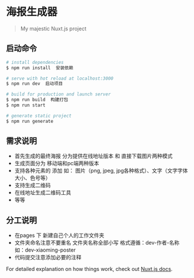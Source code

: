 # 海报生成器
> My majestic Nuxt.js project
## 启动命令

``` bash
# install dependencies
$ npm run install  安装依赖

# serve with hot reload at localhost:3000
$ npm run dev  启动项目

# build for production and launch server
$ npm run build  构建打包
$ npm run start

# generate static project
$ npm run generate
```

## 需求说明
- 首先生成的最终海报  分为提供在线地址版本 和  直接下载图片两种模式
- 生成页面分为 移动端和pc端两种版本
- 支持各种元素的 添加 如： 图片（png, jpeg, jpg各种格式）、文字（文字字体大小、色号等）
- 支持生成二维码
- 在线地址生成二维码工具
- 等等

##  分工说明
- 在pages 下 新建自己个人的工作文件夹
- 文件夹命名注意不要重名 文件夹名称全部小写 格式遵循：dev-作者-名称 如：dev-xiaoming-poster
- 代码提交注意添加必要的注释

For detailed explanation on how things work, check out [Nuxt.js docs](https://nuxtjs.org).